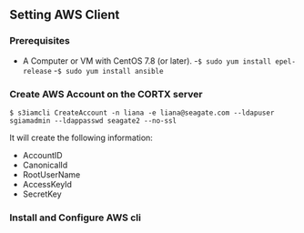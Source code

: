 ## Setting AWS Client


### Prerequisites

- A Computer or VM with CentOS 7.8 (or later).
-`$ sudo yum install epel-release`
-`$ sudo yum install ansible`


### Create AWS Account on the CORTX server

`$ s3iamcli CreateAccount -n liana -e liana@seagate.com --ldapuser sgiamadmin --ldappasswd seagate2 --no-ssl`

It will create the following information:
- AccountID
- CanonicalId
- RootUserName
- AccessKeyId
- SecretKey

### Install and Configure AWS cli

